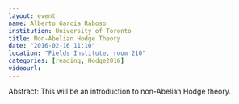 ```yaml
---
layout: event
name: Alberto Garcia Raboso
institution: University of Toronto
title: Non-Abelian Hodge Theory
date: "2016-02-16 11:10"
location: "Fields Institute, room 210"
categories: [reading, Hodge2016]
videourl:
---
```

Abstract: This will be an introduction to non-Abelian Hodge theory.

